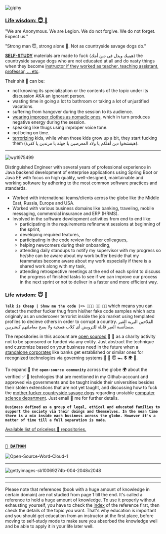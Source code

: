 ![giphy](https://github.com/user-attachments/assets/8d4b295f-9cf5-4f56-883e-718699c8e489)

### [Life wisdom: 😇 🎅](https://youtu.be/05XXEfn-6vM)

"We are Anonymous. We are Legion. We do not forgive. We do not forget. Expect us."

"Strong man 😇, strong alone 💪. Not as countryside savage dogs do."

[**SELF-STUDY**](https://en.wikipedia.org/wiki/Autodidacticism) materials are made to fuck (هينيك ويذل فى دين أمك) the countryside savage dogs who are not educated at all and do nasty things when they become [instructor if they worked as teacher, teaching assistant, professor, ... etc](https://github.com/muhamed-hassan/safe_planet/wiki/Crazy-instructors). 

Their shit 💩 can be:

* not knowing its specialization or the contents of the topic under its discussion AKA an ignorant person.
* wasting time in going a lot to bathroom or taking a lot of unjustified vacations.
* suffering from hangover during the session to its audience.
* [wearing improper clothes as nomadic ones](https://github.com/muhamed-hassan/specialized-software-development-company-java-backend/wiki/Improper-clothes-to-conduct-business), which in turn produces negative energy during the session.
* speaking like thugs using improper voice tone.
* not being on time.
* [terrorizing](https://en.wikipedia.org/wiki/Terrorism) kids, while when those kids grow up a bit, they start fucking them (هيفشخوا دين أهلكم يا ولاد المعرصين يا جهلة يا مرتدين يا كفرة).

***

![wp1975499](https://user-images.githubusercontent.com/17825804/208600470-80adc844-8a9f-441b-b26b-200b29feac41.jpg)

Distinguished Engineer with several years of professional experience in Java backend development of enterprise applications using Spring Boot or Java EE with focus on high quality, well-designed, maintainable and working software by adhering to the most common software practices and standards.

- Worked with international teams/clients across the globe like the Middle East, Russia, Europe and USA.
- Worked with various business domains like banking, traveling, mobile messaging, commercial insurance and ERP (HRMS).
- Involved in the software development activities from end to end like: 
  - participating in the requirements refinement sessions at beginning of the sprint, 
  - developing required features, 
  - participating in the code review for other colleagues, 
  - helping newcomers during their onboarding, 
  - attending daily standups to notify my supervisor with my progress so he/she can be aware about my work buffer beside that my teammates become aware about my work especially if there is a shared work along with my task, 
  - attending retrospective meetings at the end of each sprint to discuss the progress of finished tasks to see if we can improve our process in the next sprint or not to deliver in a faster and more efficient way.

### Life wisdom: 😇 🎅

**`Talk is Cheap | Show me the code |=> 👨🏻‍💻 🙌🏼 💪🏼`** which means you can detect the mother fucker thug from his\her fake code samples which acts originaly as an undercover terrorist inside the job market using templated profiles to decieve others in order to corrupt a country. الفلاحين البرية الغير مستأنسة الغير قابلة للترويض أى كلاب همجية ولا يصح معاملتهم كبشريين.

The repositories in this account are [open sourced](https://en.wikipedia.org/wiki/Open-source_license) 🙌 💪 as a charity activity not to be sponsored or funded via any entity. Just abstract the technique and customize based on your business need in the future when a [standalone corporates](https://github.com/muhamed-hassan/specialized-software-development-company-java-backend) like banks get established or similar ones for recognized technologies via governing systems 🤲 💪 😇 🏎 💲 🌍 💯.  

To expand 🎅 the **`open-source community`** across the globe 🌍 about the verified ✅ 💯 technlogies that are mentioned in my Github-account and approved via governments and be taught inside their universities besides their stolen extenstions that are not yet taught, and discussing how to fuck the [mother fucker countryside savage dogs](https://en.wikipedia.org/wiki/Attention_deficit_hyperactivity_disorder) regarding unstable [computer science department](https://github.com/muhamed-hassan/faculty_of_engineering). Just email 📧 me for further details.

**`Business defined as a group of legal, ethical and educated families to support the society via their doings and themselves. In the mean time there is a mix inside each business across the globe. However it's a matter of time till a full separation is made.`**

[Available list of priceless 🤑 repositories.](https://github.com/muhamed-hassan?tab=repositories)

***

### [`🦇 BATMAN`](https://github.com/muhamed-hassan/safe_planet/wiki/sample-of-biography)

![Open-Source-Word-Cloud-1](https://github.com/user-attachments/assets/43fc4f35-3d81-48e3-a15c-62ee08e2ad81)

***

![gettyimages-sb10069274b-004-2048x2048](https://github.com/muhamed-hassan/safe_planet/assets/17825804/8d304f26-efd8-4787-9570-714ef570a205)

***
***

Please note that references (book with a huge amount of knowledge in certain domain) are not studied from page 1 till the end. It's called a reference to hold a huge amount of knowledge. To use it properly without exhausting yourself, you have to check the [index](https://en.wikipedia.org/wiki/Index_(publishing)) of the reference first, then check the details of the topic you want. That's why education is important and you should get education from an instructor at the first place, before moving to self-study mode to make sure you absorbed the knowledge well and be able to apply it in your life later well.

<!--
**muhamed-hassan/muhamed-hassan** is a ✨ _special_ ✨ repository because its `README.md` (this file) appears on your GitHub profile.

Here are some ideas to get you started:

- 🔭 I’m currently working on ...
- 🌱 I’m currently learning ...
- 👯 I’m looking to collaborate on ...
- 🤔 I’m looking for help with ...
- 💬 Ask me about ...
- 📫 How to reach me: ...
- 😄 Pronouns: ...
- ⚡ Fun fact: ...
-->

